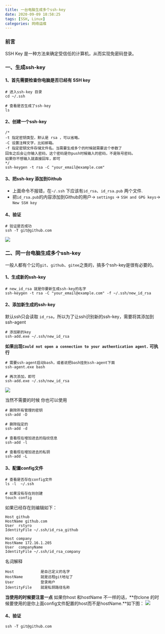 ```yaml
---
title: 一台电脑生成多个ssh-key
date: 2020-09-09 18:58:25
tags: [SSH, Linux]
categories: 网络运维
---
```

### 前言
SSH Key 是一种方法来确定受信任的计算机，从而实现免密码登录。
### 一、生成ssh-key
#### 1、首先需要检查你电脑是否已经有 SSH key
```
# 进入ssh-key 目录
cd ~/.ssh

# 查看是否生成了ssh-key
ls
```

#### 2、创建一个ssh-key
```
/*
-t 指定密钥类型，默认是 rsa ，可以省略。
-C 设置注释文字，比如邮箱。
-f 指定密钥文件存储文件名。当需要生成多个的时候就需要这个参数了
回车之后会让你输入密码，这个密码是你push时候输入的密码，不是账号密码。
如果你不想输入就直接回车，即可
*/
ssh-keygen -t rsa -C "your_email@example.com"
```

#### 3、把ssh-key 添加到Github
- 上面命令不报错，在`~/.ssh` 下应该有`id_rsa`、`id_rsa.pub` 两个文件.
- 把`id_rsa.pub`的内容添加到Github的用户-> `settings` -> `SSH and GPG keys`-> `New SSH key` 

#### 4、验证
```
# 验证是否成功
ssh -T git@github.com
```
![](ssh-test-success.png)

### 二、同一台电脑生成多个ssh-key
一般人都有个公司`git`、`github`、`gitee`之类的，搞多个ssh-key是很有必要的。
#### 1、生成新的ssh-key
```
# new_id_rsa 就是你要新生成ssh-key的名字
ssh-keygen -t rsa -C "your_email@example.com" -f ~/.ssh/new_id_rsa
```

#### 2、添加新生成的ssh-key
默认ssh只会读取 `id_rsa`，所以为了让ssh识别新的ssh-key，需要将其添加到ssh-agent
```
# 添加新的key
ssh-add.exe ~/.ssh/new_id_rsa
```

**如果出现`Could not open a connection to your authentication agent.` 可执行**
```
# 需要ssh-agent启动bash，或者说把bash挂到ssh-agent下面
ssh-agent.exe bash

# 再次添加，即可
ssh-add.exe ~/.ssh/new_id_rsa
```

![](ssh-add.png)

当然不需要的时候 你也可以使用
```
# 删除所有管理的密钥
ssh-add -D 

# 删除指定的
ssh-add -d 

# 查看现在增加进去的指纹信息
ssh-add -l 

# 查看现在增加进去的私钥
ssh-add -L 

```
#### 3、配置config文件
```
# 查看是否存在config文件
ls -l  ~/.ssh

# 如果没有存在则创建
touch config
```
如果已经存在则编辑如下：
```
Host github
HostName github.com
User  rstyro
IdentityFile ~/.ssh/id_rsa_github

Host company
HostName 172.16.1.205
User  companyName
IdentityFile ~/.ssh/id_rsa_company
```
名词解释
```
Host			是自己定义的名字
HostName		就是远程git地址了
User			登录用户
IdentityFile	就是私钥路径名称
```

**当使用的时候要注意一点**
如果你host 和hostName 不一样的话，**你clone 的时候要使用的是你上面config文件配置的host而不是hostName.**如下图：
![](host-clone.png)

#### 4、验证
```
ssh -T git@github.com
```